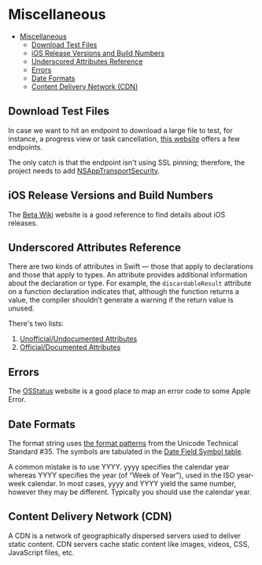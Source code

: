 # Miscellaneous

- [Miscellaneous](#miscellaneous)
  - [Download Test Files](#download-test-files)
  - [iOS Release Versions and Build Numbers](#ios-release-versions-and-build-numbers)
  - [Underscored Attributes Reference](#underscored-attributes-reference)
  - [Errors](#errors)
  - [Date Formats](#date-formats)
  - [Content Delivery Network (CDN)](#content-delivery-network-cdn)

## Download Test Files

In case we want to hit an endpoint to download a large file to test, for
instance, a progress view or task cancellation, [this website](http://xcal1.vodafone.co.uk)
offers a few endpoints.

The only catch is that the endpoint isn't using SSL pinning; therefore, the
project needs to add [NSAppTransportSecurity](https://developer.apple.com/documentation/bundleresources/information_property_list/nsapptransportsecurity/).

## iOS Release Versions and Build Numbers

The [Beta Wiki](https://betawiki.net/wiki/Main_Page) website is a good reference
to find details about iOS releases.

## Underscored Attributes Reference

There are two kinds of attributes in Swift — those that apply to declarations
and those that apply to types. An attribute provides additional information
about the declaration or type. For example, the `discardableResult` attribute
on a function declaration indicates that, although the function returns a value,
the compiler shouldn’t generate a warning if the return value is unused.

There's two lists:

1. [Unofficial/Undocumented Attributes](https://github.com/swiftlang/swift/blob/main/docs/ReferenceGuides/UnderscoredAttributes.md)
2. [Official/Documented Attributes](https://docs.swift.org/swift-book/documentation/the-swift-programming-language/attributes/)

## Errors

The [OSStatus](https://www.osstatus.com) website is a good place to map an error
code to some Apple Error.

## Date Formats

The format string uses [the format patterns](http://unicode.org/reports/tr35/tr35-dates.html#Date_Format_Patterns)
from the Unicode Technical Standard #35. The symbols are tabulated in the
[Date Field Symbol table](http://unicode.org/reports/tr35/tr35-dates.html#Date_Field_Symbol_Table).

A common mistake is to use YYYY. yyyy specifies the calendar year whereas YYYY
specifies the year (of “Week of Year”), used in the ISO year-week calendar.
In most cases, yyyy and YYYY yield the same number, however they may be different.
Typically you should use the calendar year.

## Content Delivery Network (CDN)

A CDN is a network of geographically dispersed servers used to deliver static content.
CDN servers cache static content like images, videos, CSS, JavaScript files, etc.
